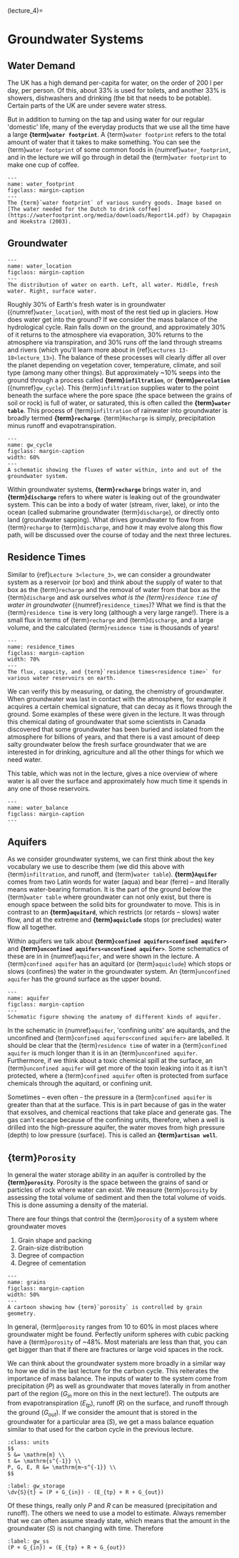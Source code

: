 <br><div style="page-break-before:always;"></div>

(lecture_4)=
# Groundwater Systems

## Water Demand

The UK has a high demand per-capita for water, on the order of $200 \ \mathrm{l}$ per day, per person.
Of this, about 33% is used for toilets, and another 33% is showers, dishwashers and drinking (the bit that needs to be potable).
Certain parts of the UK are under severe water stress.

But in addition to turning on the tap and using water for our regular 'domestic' life, many of the everyday products that we use all the time have a large **{term}`water footprint`**.
A {term}`water footprint` refers to the total amount of water that it takes to make something.
You can see the {term}`water footprint` of some common foods in {numref}`water_footprint`, and in the lecture we will go through in detail the {term}`water footprint` to make one cup of coffee.

```{figure} ./figures/figure4.1.jpeg
---
name: water_footprint
figclass: margin-caption
---
The {term}`water footprint` of various sundry goods. Image based on [The water needed for the Dutch to drink coffee](https://waterfootprint.org/media/downloads/Report14.pdf) by Chapagain and Hoekstra (2003).
```

## Groundwater

```{figure} ./figures/figure4.3.png
---
name: water_location
figclass: margin-caption
---
The distribution of water on earth. Left, all water. Middle, fresh water. Right, surface water. 
```

Roughly 30% of Earth's fresh water is in groundwater ({numref}`water_location`), with most of the rest tied up in glaciers.
How does water get into the ground? If we consider the mass balance of the hydrological cycle.
Rain falls down on the ground, and approximately 30% of it returns to the atmosphere via evaporation, 30% returns to the atmosphere via transpiration, and 30% runs off the land through streams and rivers (which you'll learn more about in {ref}`Lectures 13-18<lecture_13>`).
The balance of these processes will clearly differ all over the planet depending on vegetation cover, temperature, climate, and soil type (among many other things).
But approximately ~10% seeps into the ground through a process called **{term}`infiltration`**, or **{term}`percolation`** ({numref}`gw_cycle`).
This {term}`infiltration` supplies water to the point beneath the surface where the pore space (the space between the grains of soil or rock) is full of water,
or saturated, this is often called the **{term}`water table`**.
This process of {term}`infiltration` of rainwater into groundwater is broadly termed **{term}`recharge`**.
{term}`Recharge` is simply, precipitation minus runoff and evapotranspiration.

```{figure} ./figures/figure4.2.jpeg
---
name: gw_cycle
figclass: margin-caption
width: 60%
---
A schematic showing the fluxes of water within, into and out of the groundwater system.
```

Within groundwater systems, **{term}`recharge`** brings water in, and **{term}`discharge`** refers to where water is leaking out of the groundwater system.
This can be into a body of water (stream, river, lake), or into the ocean (called submarine groundwater {term}`discharge`), or directly onto land (groundwater sapping).
What drives groundwater to flow from {term}`recharge` to {term}`discharge`, and how it may evolve along this flow path, will be discussed over the course of today and the next three lectures.

## Residence Times

Similar to {ref}`Lecture 3<lecture_3>`, we can consider a groundwater system as a reservoir (or box) and think about the supply of water to that box as the {term}`recharge` and the removal of water from that box as the {term}`discharge` and ask ourselves *what is the {term}`residence time` of water in groundwater* ({numref}`residence_times`)?
What we find is that the {term}`residence time` is very long (although a very large range!).
There is a small flux in terms of {term}`recharge` and {term}`discharge`, and a large volume, and the calculated {term}`residence time` is thousands of years!

```{figure} ./figures/figure4.4.jpeg
---
name: residence_times
figclass: margin-caption
width: 70%
---
The flux, capacity, and {term}`residence times<residence time>` for various water reservoirs on earth.
```

We can verify this by measuring, or dating, the chemistry of groundwater.
When groundwater was last in contact with the atmosphere, for example it acquires a certain chemical signature, that can decay as it flows through the ground.
Some examples of these were given in the lecture.
It was through this chemical dating of groundwater that some scientists in Canada discovered that some groundwater has been buried and isolated from the atmosphere for billions of years,
and that there is a vast amount of deep salty groundwater below the fresh surface groundwater that we are interested in for drinking, agriculture and all the other things for which we need water.

This table, which was not in the lecture, gives a nice overview of where water is all over the surface and approximately how much time it spends in any one of those reservoirs.

```{figure} ./figures/figure4.5.png
---
name: water_balance
figclass: margin-caption
---
```

## Aquifers

As we consider groundwater systems, we can first think about the key vocabulary we use to describe them (we did this above with {term}`infiltration`, and runoff, and {term}`water table`).
**{term}`Aquifer`** comes from two Latin words for water (aqua) and bear (ferre) – and literally means water-bearing formation.
It is the part of the ground below the {term}`water table` where groundwater can not only exist, but there is enough space between the solid bits for groundwater to move.
This is in contrast to an **{term}`aquitard`**, which restricts (or retards – slows) water flow,
and at the extreme and **{term}`aquiclude`** stops (or precludes) water flow all together.

Within aquifers we talk about **{term}`confined aquifers<confined aquifer>`** and **{term}`unconfined aquifers<unconfined aquifer>`**.
Some schematics of these are in in {numref}`aquifer`, and were shown in the lecture.
A {term}`confined aquifer` has an aquitard (or {term}`aquiclude`) which stops or slows (confines) the water in the groundwater system.
An {term}`unconfined aquifer` has the ground surface as the upper bound.

```{figure} ./figures/figure4.6.jpeg
---
name: aquifer
figclass: margin-caption
---
Schematic figure showing the anatomy of different kinds of aquifer.
```

In the schematic in {numref}`aquifer`, 'confining units' are aquitards, and the unconfined and {term}`confined aquifers<confined aquifer>` are labelled.
It should be clear that the {term}`residence time` of water in a {term}`confined aquifer` is much longer than it is in an {term}`unconfined aquifer`.
Furthermore, if we think about a toxic chemical spill at the surface, an {term}`unconfined aquifer` will get more of the toxin leaking into it as it isn't protected, where a {term}`confined aquifer` often is protected from surface chemicals through the aquitard, or confining unit.

Sometimes – even often - the pressure in a {term}`confined aquifer` is greater than that at the surface.
This is in part because of gas in the water that exsolves, and chemical reactions that take place and generate gas.
The gas can't escape because of the confining units, therefore, when a well is drilled into the high-pressure aquifer, the water moves from high pressure (depth) to low pressure (surface).
This is called an **{term}`artisan well`**.

## {term}`Porosity`

In general the water storage ability in an aquifer is controlled by the **{term}`porosity`**.
Porosity is the space between the grains of sand or particles of rock where water can exist.
We measure {term}`porosity` by assessing the total volume of sediment and then the total volume of voids.
This is done assuming a density of the material.

There are four things that control the {term}`porosity` of a system where groundwater moves

1. Grain shape and packing
2. Grain-size distribution
3. Degree of compaction
4. Degree of cementation

```{figure} ./figures/figure4.7.png
---
name: grains
figclass: margin-caption
width: 50%
---
A cartoon showing how {term}`porosity` is controlled by grain geometry.
```

In general, {term}`porosity` ranges from 10 to 60% in most places where groundwater might be found.
Perfectly uniform spheres with cubic packing have a {term}`porosity` of ~48%.
Most materials are less than that, you can get bigger than that if there are fractures or large void spaces in the rock.

We can think about the groundwater system more broadly in a similar way to how we did in the last lecture for the carbon cycle. This reiterates the importance of mass balance.
The inputs of water to the system come from precipitation ($P$) as well as groundwater that moves laterally in from another part of the region ($G_{in}$ more on this in the next lecture!).
The outputs are from evapotranspiration ($E_{tp}$), runoff ($R$) on the surface, and runoff through the ground ($G_{out}$).
If we consider the amount that is stored in the groundwater for a particular area ($S$), we get a mass balance equation similar to that used for the carbon cycle in the previous lecture.

```{margin} Units!
:class: units
$$
S &= \mathrm{m} \\
t &= \mathrm{s^{-1}} \\
P, G, E, R &= \mathrm{m~s^{-1}} \\
$$
```

```{math}
:label: gw_storage
\dv{S}{t} = (P + G_{in}) - (E_{tp} + R + G_{out})
```

Of these things, really only $P$ and $R$ can be measured (precipitation and runoff).
The others we need to use a model to estimate.
Always remember that we can often assume steady state, which means that the amount in the groundwater ($S$) is not changing with time. 
Therefore

```{math}
:label: gw_ss
(P + G_{in}) = (E_{tp} + R + G_{out})
```